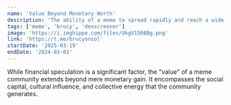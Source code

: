 ```yaml
---
name: 'Value Beyond Monetary Worth'
description: 'The ability of a meme to spread rapidly and reach a wide audience.'
tags: ['meme', 'brucy', 'dexscreener']
image: 'https://i.imghippo.com/files/UkgV1508Bg.png'
link: 'https://t.me/brucyonsol'
startDate: '2025-03-19'
endDate: '2824-03-01'
---
```




While financial speculation is a significant factor, the "value" of a meme community extends beyond mere monetary gain. It encompasses the social capital, cultural influence, and collective energy that the community generates.

